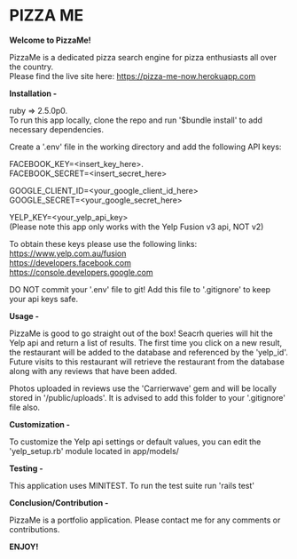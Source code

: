 # PIZZA ME

**Welcome to PizzaMe!**

PizzaMe is a dedicated pizza search engine for pizza enthusiasts all over the country.  
Please find the live site here: https://pizza-me-now.herokuapp.com

**Installation -**

ruby => 2.5.0p0.  
To run this app locally, clone the repo and run '$bundle install' to add necessary dependencies.

Create a '.env' file in the working directory and add the following API keys:

FACEBOOK_KEY=<insert_key_here>.  
FACEBOOK_SECRET=<insert_secret_here>

GOOGLE_CLIENT_ID=<your_google_client_id_here>  
GOOGLE_SECRET=<your_google_secret_here>

YELP_KEY=<your_yelp_api_key>  
(Please note this app only works with the Yelp Fusion v3 api, NOT v2)

To obtain these keys please use the following links:  
https://www.yelp.com.au/fusion  
https://developers.facebook.com  
https://console.developers.google.com  

DO NOT commit your '.env' file to git! Add this file to '.gitignore' to keep your api keys safe.

**Usage -** 

PizzaMe is good to go straight out of the box! Seacrh queries will hit the Yelp api and return a list of results. 
The first time you click on a new result, the restaurant will be added to the database and referenced by the 'yelp_id'.
Future visits to this restaurant will retrieve the restaurant from the database along with any reviews that have been added.

Photos uploaded in reviews use the 'Carrierwave' gem and will be locally stored in '/public/uploads'. It is advised to add this folder to your '.gitignore' file also.

**Customization -**

To customize the Yelp api settings or default values, you can edit the 'yelp_setup.rb' module located in app/models/

**Testing -** 

This application uses MINITEST. To run the test suite run 'rails test'

**Conclusion/Contribution -**

PizzaMe is a portfolio application.
Please contact me for any comments or contributions.

**ENJOY!** 

